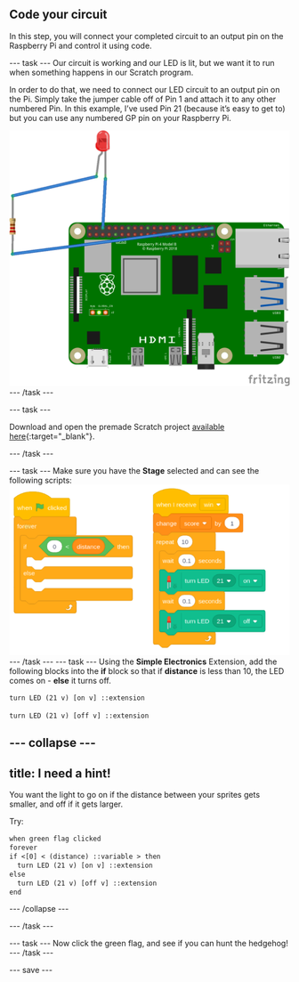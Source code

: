 ## Code your circuit

In this step, you will connect your completed circuit to an output pin on the Raspberry Pi and control it using code.

--- task ---
Our circuit is working and our LED is lit, but we want it to run when something happens in our Scratch program. 

In order to do that, we need to connect our LED circuit to an output pin on the Pi. Simply take the jumper cable off of Pin 1 and attach it to any other numbered Pin. In this example, I’ve used Pin 21 (because it’s easy to get to) but you can use any numbered GP pin on your Raspberry Pi.

![circuit diagram of a jumper cable with a resistor and LED wired to 3V3 on the Raspberry Pi](images/Pi_1_complete.png)
--- /task ---

--- task ---

Download and open the premade Scratch project [available here](https://www.youtube.com/watch?v=dQw4w9WgXcQ){:target="_blank"}.

--- /task ---

--- task ---
Make sure you have the **Stage** selected and can see the following scripts:
![Screenshot of scripts. When green flag clicked, ](images/stage_code.png)
--- /task ---
--- task ---
Using the **Simple Electronics** Extension, add the following blocks into the **if** block so that if **distance** is less than 10, the LED comes on - **else** it turns off.
```blocks3
turn LED (21 v) [on v] ::extension

turn LED (21 v) [off v] ::extension
```
--- collapse ---
---
title: I need a hint!
---
You want the light to go on if the distance between your sprites gets smaller, and off if it gets larger.

Try:
```blocks3
when green flag clicked
forever
if <[0] < (distance) ::variable > then
  turn LED (21 v) [on v] ::extension
else
  turn LED (21 v) [off v] ::extension
end
```
--- /collapse ---

--- /task ---

--- task ---
Now click the green flag, and see if you can hunt the hedgehog!
--- /task ---

--- save ---
